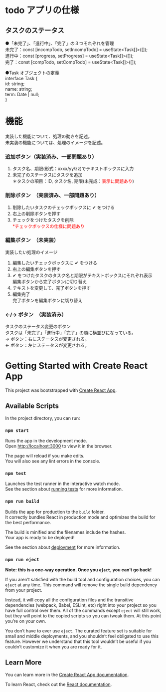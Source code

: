 # todo アプリの仕様

## タスクのステータス

●「未完了」、「進行中」、「完了」の３つそれぞれを管理  
未完了：const [incompTodo, setIncompTodo] = useState<Task[]>([]);  
進行中：const [progress, setProgress] = useState<Task[]>([]);  
完了：const [compTodo, setCompTodo] = useState<Task[]>([]);

●Task オブジェクトの定義  
interface Task {  
 id: string;  
 name: string;  
 term: Date | null;  
}

# 機能

実装した機能について、処理の動きを記述。  
未実装の機能については、処理のイメージを記述。

### 追加ボタン（実装済み、一部問題あり）

1. タスク名、期限(形式：xxxx/yy/zz)でテキストボックスに入力
2. 未完了のステータスにタスクを追加  
   ＊タスクの項目：ID, タスク名, 期限(未完成：<font color="Red">表示に問題あり</font>)

### 削除ボタン　（実装済み、一部問題あり）

1. 削除したいタスクのチェックボックスに ✔ をつける
2. 右上の削除ボタンを押す
3. チェックをつけたタスクを削除  
   <font color="Red">\*チェックボックスの仕様に問題あり</font>

### 編集ボタン　（未実装）

実装したい処理のイメージ

1. 編集したいチェックボックスに ✔ をつける
2. 右上の編集ボタンを押す
3. ✔ をつけたタスクのタスク名と期限がテキストボックスにそれぞれ表示  
   編集ボタンから完了ボタンに切り替え
4. テキストを変更して、完了ボタンを押す
5. 編集完了  
   完了ボタンを編集ボタンに切り替え

### ←/→ ボタン　（実装済み）

タスクのステータス変更のボタン  
タスクは「未完了」「進行中」「完了」の順に横並びになっている。  
→ ボタン：右にステータスが変更される。  
← ボタン：左にステータスが変更される。

# Getting Started with Create React App

This project was bootstrapped with [Create React App](https://github.com/facebook/create-react-app).

## Available Scripts

In the project directory, you can run:

### `npm start`

Runs the app in the development mode.\
Open [http://localhost:3000](http://localhost:3000) to view it in the browser.

The page will reload if you make edits.\
You will also see any lint errors in the console.

### `npm test`

Launches the test runner in the interactive watch mode.\
See the section about [running tests](https://facebook.github.io/create-react-app/docs/running-tests) for more information.

### `npm run build`

Builds the app for production to the `build` folder.\
It correctly bundles React in production mode and optimizes the build for the best performance.

The build is minified and the filenames include the hashes.\
Your app is ready to be deployed!

See the section about [deployment](https://facebook.github.io/create-react-app/docs/deployment) for more information.

### `npm run eject`

**Note: this is a one-way operation. Once you `eject`, you can’t go back!**

If you aren’t satisfied with the build tool and configuration choices, you can `eject` at any time. This command will remove the single build dependency from your project.

Instead, it will copy all the configuration files and the transitive dependencies (webpack, Babel, ESLint, etc) right into your project so you have full control over them. All of the commands except `eject` will still work, but they will point to the copied scripts so you can tweak them. At this point you’re on your own.

You don’t have to ever use `eject`. The curated feature set is suitable for small and middle deployments, and you shouldn’t feel obligated to use this feature. However we understand that this tool wouldn’t be useful if you couldn’t customize it when you are ready for it.

## Learn More

You can learn more in the [Create React App documentation](https://facebook.github.io/create-react-app/docs/getting-started).

To learn React, check out the [React documentation](https://reactjs.org/).
